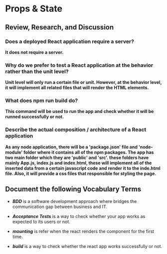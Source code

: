 # Props & State

## Review, Research, and Discussion

### Does a deployed React application require a server?
**It does not require a server.**

### Why do we prefer to test a React application at the behavior rather than the unit level?
**Unit level will only run a certain file or unit. However, at the behavior level, it will implement all related files that will render the HTML elements.**

### What does npm run build do?
**This command will be used to run the app and check whether it will be runned successfully or not.**

### Describe the actual composition / architecture of a React application
**As any node application, there will be a 'package.json' file and 'node-module' folder where it contains all of the npm packages. The app has two main folder which they are 'public' and 'src'. these folders have mainly App.js, index.js and index.html, these will implement all of the inserted data from a certain javascript code and render it to the inde.html file. Also, it will provide a css files that responsible for styling the page.**

## Document the following Vocabulary Terms
- **_BDD_** is a software development approach where bridges the communication gap between business and IT.

- **_Acceptance Tests_** is a way to check whether your app works as expected to its users or not.

- **_mounting_** is refer when the react renders the component for the first time.

- **_build_** is a way to check whether the react app works successfully or not.